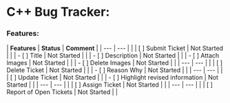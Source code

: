 # C++ Bug Tracker:

### Features:

| **Features** | **Status** | **Comment** |
| --- | --- | |
| [ ] Submit Ticket | Not Started | |
| - [ ] Title | Not Started | |
| - [ ]  Description | Not Started | | 
| - [ ] Attach Images | Not Started | |
| - [ ] Delete Images | Not Started | |
| --- | --- | |
| [ ] Delete Ticket | Not Started | |
| - [ ] Reason Why | Not Started | |
| --- | --- | |
| [ ] Update Ticket | Not Started | |
| - [ ] Highlight revised information | Not Started | |
| --- | --- | |
| [ ] Assign Ticket | Not Started | |
| --- | --- | |
| [ ] Report of Open Tickets | Not Started | |

